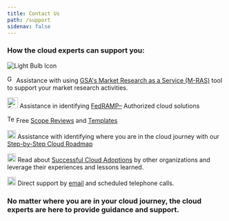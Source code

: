 ```yaml
---
title: Contact Us
path: /support
sidenav: false
---
```


### How the cloud experts can support you:

<div class="grid-container" >
  <div class="grid-row">
  <div class="tablet:grid-col-4">

 ![Light Bulb Icon](/images/lightbulb.png) 

  </div>
    <div class="tablet:grid-col-4">
     <div id="dotted-box">

        
 <img src="../../images/file-invoice-solid.svg" width="17" alt="GSA M-RAS Icon" /> Assistance with using  [GSA's Market Research as a Service (M-RAS)](/acquisitions/market-research) tool to support your market research activities.


   </div>
     <div id="dotted-box">


 <img src="../../images/fedramp-logo.jpg" width="25"  alt="FedRAMP Icon" /> Assistance in identifying [FedRAMP–](https://www.fedramp.gov) Authorized cloud solutions  


   </div>
      <div id="dotted-box">
 

  <img src="../../images/file-alt-regular.svg" width="17"  alt="Templates Icon" /> Free [Scope Reviews](mailto:cloudinfo@gsa.gov?subject=CIC%20Cloud%20Scope%20Review&amp;body=Please%20see%20the%20attached%20Cloud%20Scope%20for%20Review) and [Templates](/resources/templates) 



   </div>
   </div>
    <div class="tablet:grid-col-4">
    
<div id="dotted-box">

<img src="../../images/tasks-solid.svg" width="20"  alt="Roadmap Icon"/> Assistance with identifying where you are in the cloud journey with our [Step-by-Step Cloud Roadmap](/planning/planning-basics)  


</div><div id="dotted-box">


<img src="../../images/glasses-solid.svg" width="20"  alt="Reading Glasses Icon"/> Read about [Successful Cloud Adoptions](/resources/use-cases) by other organizations and leverage their experiences and lessons learned.


</div><div id="dotted-box">


<img src="../../images/at-solid.svg" width="20"  alt="Email Icon"/> Direct support by [email](mailto:cloudinfo@gsa.gov) and scheduled telephone calls.  


</div>
  </div>
    
</div>

</div>



### No matter where you are in your cloud journey, the cloud experts are here to provide guidance and support.